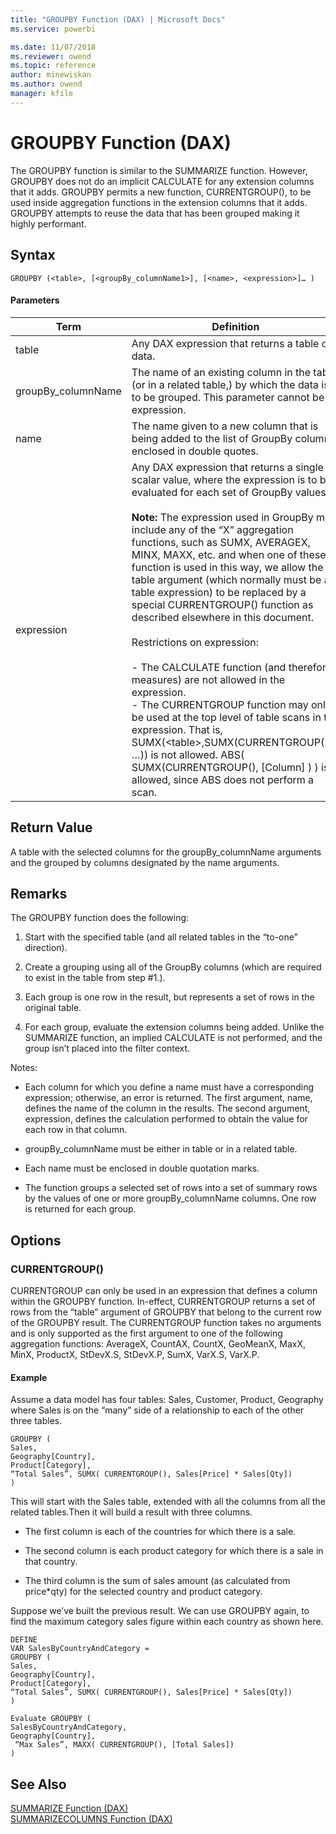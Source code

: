 ```yaml
---
title: "GROUPBY Function (DAX) | Microsoft Docs"
ms.service: powerbi 

ms.date: 11/07/2018
ms.reviewer: owend
ms.topic: reference
author: minewiskan
ms.author: owend
manager: kfile
---
```

# GROUPBY Function (DAX)
  
The GROUPBY function is similar to the SUMMARIZE function. However, GROUPBY does not do an implicit CALCULATE for any extension columns that it adds. GROUPBY permits a new function, CURRENTGROUP(), to be used inside aggregation functions in the extension columns that it adds. GROUPBY attempts to reuse the data that has been grouped making it highly performant.  
  
## Syntax  
  
```dax
GROUPBY (<table>, [<groupBy_columnName1>], [<name>, <expression>]… )  
```
  
#### Parameters  
  
|Term|Definition|  
|--------|--------------|  
|table|Any DAX expression that returns a table of data.|  
|groupBy_columnName|The name of an existing column in the table (or in a related table,) by which the data is to be grouped. This parameter cannot be an expression.|  
|name|The name given to a new column that is being added to the list of GroupBy columns, enclosed in double quotes.|  
|expression|Any DAX expression that returns a single scalar value, where the expression is to be evaluated for each set of GroupBy values.<br /><br />**Note:** The expression used in GroupBy may include any of the “X” aggregation functions, such as SUMX, AVERAGEX, MINX, MAXX, etc. and when one of these function is used in this way, we allow the table argument (which normally must be a table expression) to be replaced by a special CURRENTGROUP() function as described elsewhere in this document.<br /><br />Restrictions on expression:<br /><br />-   The CALCULATE function (and therefore measures) are not allowed in the expression.<br />-   The CURRENTGROUP function may only be used at the top level of table scans in the expression. That is, SUMX(&lt;table&gt;,SUMX(CURRENTGROUP(…), …)) is not allowed. ABS( SUMX(CURRENTGROUP(), [Column] ) ) is allowed, since ABS does not perform a scan.|  
  
## Return Value  
A table with the selected columns for the groupBy_columnName arguments and the grouped by columns designated by the name arguments.  
  
## Remarks  
The GROUPBY function does the following:  
  
1.  Start with the specified table (and all related tables in the “to-one” direction).  
  
2.  Create a grouping using all of the GroupBy columns (which are required to exist in the table from step #1.).  
  
3.  Each group is one row in the result, but represents a set of rows in the original table.  
  
4.  For each group, evaluate the extension columns being added.  Unlike the SUMMARIZE function, an implied CALCULATE is not performed, and the group isn’t placed into the filter context.  
  
Notes:  
  
-   Each column for which you define a name must have a corresponding expression; otherwise, an error is returned. The first argument, name, defines the name of the column in the results. The second argument, expression, defines the calculation performed to obtain the value for each row in that column.  
  
-   groupBy_columnName must be either in table or in a related table.  
  
-   Each name must be enclosed in double quotation marks.  
  
-   The function groups a selected set of rows into a set of summary rows by the values of one or more groupBy_columnName columns. One row is returned for each group.  
  
## Options  
  
### CURRENTGROUP()  
CURRENTGROUP can only be used in an expression that defines a column within the GROUPBY function. In-effect, CURRENTGROUP returns a set of rows from the “table” argument of GROUPBY that belong to the current row of the GROUPBY result. The CURRENTGROUP function takes no arguments and is only supported as the first argument to one of the following aggregation functions: AverageX, CountAX, CountX, GeoMeanX, MaxX, MinX, ProductX, StDevX.S, StDevX.P, SumX, VarX.S, VarX.P.  
  
#### Example  
Assume a data model has four tables:  Sales, Customer, Product, Geography where Sales is on the “many” side of a relationship to each of the other three tables.  
  
```dax
GROUPBY (  
Sales,   
Geography[Country],   
Product[Category],   
“Total Sales”, SUMX( CURRENTGROUP(), Sales[Price] * Sales[Qty])  
)  
```

This will start with the Sales table, extended with all the columns from all the related tables.Then it will build a result with three columns.  
  
-   The first column is each of the countries for which there is a sale.  
  
-   The second column is each product category for which there is a sale in that country.  
  
-   The third column is the sum of sales amount (as calculated from price*qty) for the selected country and product category.  
  
Suppose we’ve built the previous result.  We can use GROUPBY again, to find the maximum category sales figure within each country as shown here.  
  
```dax
DEFINE  
VAR SalesByCountryAndCategory =  
GROUPBY (  
Sales,   
Geography[Country],   
Product[Category],   
“Total Sales”, SUMX( CURRENTGROUP(), Sales[Price] * Sales[Qty])  
)  
  
Evaluate GROUPBY (  
SalesByCountryAndCategory,   
Geography[Country],   
 “Max Sales”, MAXX( CURRENTGROUP(), [Total Sales])  
)  
```
  
## See Also  
[SUMMARIZE Function &#40;DAX&#41;](summarize-function-dax.md)  
[SUMMARIZECOLUMNS Function &#40;DAX&#41;](summarizecolumns-function-dax.md)  
  
